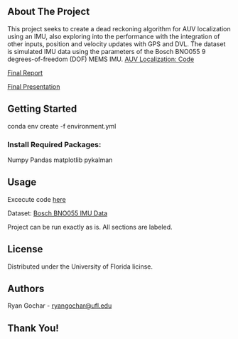 ## About The Project 
This project seeks to create a dead reckoning algorithm for AUV localization using an IMU, also exploring into the performance with the integration of other inputs, position and velocity updates with GPS and DVL.  The dataset is simulated IMU data using the parameters of the Bosch BNO055 9 degrees-of-freedom (DOF) MEMS IMU.
[AUV Localization: Code]()

[Final Report]()

[Final Presentation]()


## Getting Started 
conda env create -f environment.yml

### Install Required Packages: 
Numpy
Pandas
matplotlib
pykalman

## Usage
Excecute code [here]()

Dataset: [Bosch BNO055 IMU Data]()

Project can be run exactly as is. All sections are labeled. 

## License 
Distributed under the University of Florida licinse. 

## Authors
Ryan Gochar - ryangochar@ufl.edu

## Thank You! 
